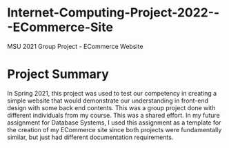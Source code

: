 # Internet-Computing-Project-2022---ECommerce-Site
MSU 2021 Group Project - ECommerce Website

# Project Summary
In Spring 2021, this project was used to test our competency in creating a simple website that would demonstrate our understanding in front-end design with some back end contents. 
This was a group project done with different individuals from my course. This was a shared effort. In my future assignment for Database Systems, I used this assignment as a template for the creation of my ECommerce site since both projects were fundamentally similar, but just had different documentation requirements.
